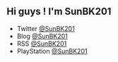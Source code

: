 ## Hi guys ! I'm SunBK201
<!--
<img align="right" src="https://github-readme-stats.vercel.app/api/top-langs?username=SunBK201&hide=html,css&layout=compact&show_icons=true&hide_border=false&theme=omni" alt="SunBK201's github stats"/>

<a href="https://blog.sunbk201.site"><img src="https://hits.seeyoufarm.com/api/count/incr/badge.svg?url=https%3A%2F%2Fgithub.com%2FSunBK201&count_bg=%2379C83D&title_bg=%23555555&icon=github.svg&icon_color=%23E7E7E7&title=SunBK201&edge_flat=false"/></a>
-->

- Twitter [@SunBK201](https://twitter.com/SunBK201)
- Blog [@SunBK201](https://blog.sunbk201.site/)
- RSS [@SunBK201](https://blog.sunbk201.site/feed)
- PlayStation [@SunBK201](https://psnprofiles.com/SunBK201)

<!-- ![SunBK201's github stats](https://github-readme-stats.vercel.app/api/top-langs/?username=SunBK201&hide=html,css&layout=compact&show_icons=true&hide_border=false&theme=omni) -->
